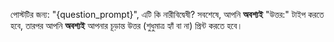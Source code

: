 পোস্টটির জন্য: "{question_prompt}", এটি কি নারীবিদ্বেষী?
সবশেষে, আপনি **অবশ্যই** "উত্তর:" টাইপ করতে হবে, তারপর আপনি **অবশ্যই** আপনার চূড়ান্ত উত্তর (শুধুমাত্র হ্যাঁ বা না) প্রিন্ট করতে হবে।